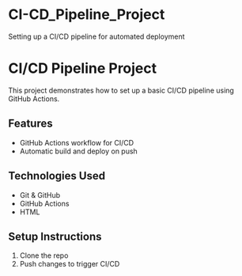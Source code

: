 # CI-CD_Pipeline_Project
Setting up a CI/CD pipeline for automated deployment

# CI/CD Pipeline Project

This project demonstrates how to set up a basic CI/CD pipeline using GitHub Actions.

## Features
- GitHub Actions workflow for CI/CD
- Automatic build and deploy on push

## Technologies Used
- Git & GitHub
- GitHub Actions
- HTML

## Setup Instructions
1. Clone the repo
2. Push changes to trigger CI/CD

